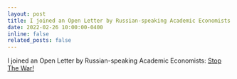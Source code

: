 ```yaml
---
layout: post
title: I joined an Open Letter by Russian-speaking Academic Economists
date: 2022-02-26 10:00:00-0400
inline: false
related_posts: false
---
```


I joined an Open Letter by Russian-speaking Academic Economists: [Stop The War!](https://sites.google.com/view/netvoine-en)
